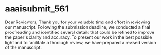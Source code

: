 # aaaisubmit_561
Dear Reviewers, Thank you for your valuable time and effort in reviewing our manuscript. Following the submission deadline, we conducted a final proofreading and identified several details that could be refined to improve the paper's clarity and accuracy. To present our work in the best possible light and to facilitate a thorough review, we have prepared a revised version of the manuscript.
